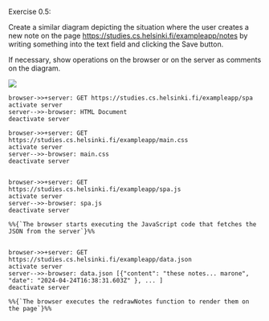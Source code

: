 Exercise 0.5: 

Create a similar diagram depicting the situation where the user creates a new note on the page https://studies.cs.helsinki.fi/exampleapp/notes by writing something into the text field and clicking the Save button.

If necessary, show operations on the browser or on the server as comments on the diagram.



[![](https://mermaid.ink/img/pako:eNqtVMFuEzEQ_ZWRr2Q3aRJVyIeeikCIlkNyAnMY7NmsadZe7Nm0KMq_MxuHCgSViJS9eD1-b_zmeey9stGR0irT94GCpVuPm4SdCSDf1xQfM6Xq5uaVDDtKGt6-WUPL3Gc9nWYenKdc21y3tM0-PPi68VN6wq7fEvb9NPdYMqFlv0MmKHlKsPxXkr467aTh3fruA9xGO3QUuMAc_cW-kLwOfZDlfKbGP2kvyruch_W3cyX-TvqnQBPuowSS37QMsYFn5rqlXxPIjIkz0BPZgX3YAMvie9zhyibfM4y9IzFkaIhtS7kAVh_voUmxO84ufGQOeawshjMNeebB572Rpg889pfSYJSozARB7Mh1XcvpphjIqIksCYsKaD6bL6vZspov11fXevFaL67q69nik1FwmMDI-_Ki26UZ_sPvYvTJxkQu4ePIytAMQZKKeI4SD06wAulgjAi0xw2ZoCaqoyTN6eQ-78dtj7V1pwocpgejTDgIDgeOqx_BKs1poIka-rHS091XusFtlig5zzHdlQfi-E4cfgKMDXGI?type=png)](https://mermaid.live/edit#pako:eNqtVMFuEzEQ_ZWRr2Q3aRJVyIeeikCIlkNyAnMY7NmsadZe7Nm0KMq_MxuHCgSViJS9eD1-b_zmeey9stGR0irT94GCpVuPm4SdCSDf1xQfM6Xq5uaVDDtKGt6-WUPL3Gc9nWYenKdc21y3tM0-PPi68VN6wq7fEvb9NPdYMqFlv0MmKHlKsPxXkr467aTh3fruA9xGO3QUuMAc_cW-kLwOfZDlfKbGP2kvyruch_W3cyX-TvqnQBPuowSS37QMsYFn5rqlXxPIjIkz0BPZgX3YAMvie9zhyibfM4y9IzFkaIhtS7kAVh_voUmxO84ufGQOeawshjMNeebB572Rpg889pfSYJSozARB7Mh1XcvpphjIqIksCYsKaD6bL6vZspov11fXevFaL67q69nik1FwmMDI-_Ki26UZ_sPvYvTJxkQu4ePIytAMQZKKeI4SD06wAulgjAi0xw2ZoCaqoyTN6eQ-78dtj7V1pwocpgejTDgIDgeOqx_BKs1poIka-rHS091XusFtlig5zzHdlQfi-E4cfgKMDXGI)


    browser->>+server: GET https://studies.cs.helsinki.fi/exampleapp/spa
    activate server
    server-->>-browser: HTML Document
    deactivate server

    browser->>+server: GET https://studies.cs.helsinki.fi/exampleapp/main.css
    activate server
    server-->>-browser: main.css
    deactivate server

    
    browser->>+server: GET https://studies.cs.helsinki.fi/exampleapp/spa.js
    activate server
    server-->>-browser: spa.js
    deactivate server

    %%{`The browser starts executing the JavaScript code that fetches the JSON from the server`}%%
    

    browser->>+server: GET https://studies.cs.helsinki.fi/exampleapp/data.json
    activate server
    server-->>-browser: data.json [{"content": "these notes... marone", "date": "2024-04-24T16:38:31.603Z" }, ... ]
    deactivate server
    
    %%{`The browser executes the redrawNotes function to render them on the page`}%%
   
